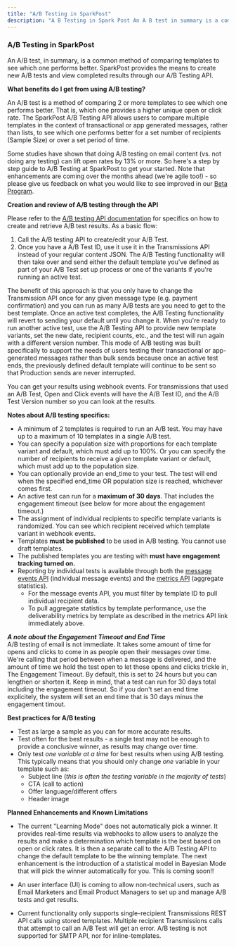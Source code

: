 ```yaml
---
title: "A/B Testing in SparkPost"
description: "A B Testing in Spark Post An A B test in summary is a common method of comparing templates to see which one performs better Spark Post provides the means to create new A B tests and view completed results through our A B Testing API What benefits do I..."
---
```


### A/B Testing in SparkPost 

An A/B test, in summary, is a common method of comparing templates to see which one performs better. SparkPost provides the means to create new A/B tests and view completed results through our A/B Testing API.

**What benefits do I get from using A/B testing?** 

An A/B test is a method of comparing 2 or more templates to see which one performs better. That is, which one provides a higher unique open or click rate. The SparkPost A/B Testing API allows users to compare multiple templates in the context of transactional or app generated messages, rather than lists, to see which one performs better for a set number of recipients (Sample Size) or over a set period of time. 

Some studies have shown that doing A/B testing on email content (vs. not doing any testing) can lift open rates by 13% or more. So here's a step by step guide to A/B Testing at SparkPost to get your started. Note that enhancements are coming over the months ahead (we're agile too!) - so please give us feedback on what you would like to see improved in our [Beta Program](https://www.sparkpost.com/sparkpost-beta-tester/).

**Creation and review of A/B testing through the API** 

Please refer to the [A/B testing API documentation](https://developers.sparkpost.com/api/ab-testing.html) for specifics on how to create and retrieve A/B test results. As a basic flow:
  1.  Call the A/B testing API to create/edit your A/B Test. 
  2.  Once you have a A/B Test ID, use it use it in the Transmissions API instead of your regular content JSON. The A/B Testing functionality will then take over and send either the default template you've defined as part of your A/B Test set up process or one of the variants if you're running an active test.

The benefit of this approach is that you only have to change the Transmission API once for any given message type (e.g. payment confirmation) and you can run as many A/B tests are you need to get to the best template. Once an active test completes, the A/B Testing functionality will revert to sending your default until you change it. When you're ready to run another active test, use the A/B Testing API to provide new template variants, set the new date, recipient counts, etc., and the test will run again with a different version number. This mode of A/B testing was built specifically to support the needs of users testing their transactional or app-generated messages rather than bulk sends because once an active test ends, the previously defined default template will continue to be sent so that Production sends are never interrupted.

You can get your results using webhook events. For transmissions that used an A/B Test, Open and Click events will have the A/B Test ID, and the A/B Test Version number so you can look at the results.

**Notes about A/B testing specifics:**

* A minimum of 2 templates is required to run an A/B test. You may have up to a maximum of 10 templates in a single A/B test.
* You can specify a population size with proportions for each template variant and default, which must add up to 100%. Or you can specify the number of recipients to receive a given template variant or default, which must add up to the population size. 
* You can optionally provide an end_time to your test. The test will end when the specified end_time OR population size is reached, whichever comes first.
* An active test can run for a **maximum of 30 days**. That includes the engagement timeout (see below for more about the engagement timeout.)
* The assignment of individual recipients to specific template variants is randomized. You can see which recipient received which template variant in webhook events.
* Templates **must be published** to be used in A/B testing. You cannot use draft templates.
* The published templates you are testing with **must have engagement tracking turned on.**
* Reporting by individual tests is available through both the [message events API](http://developers.sparkpost.com/api/message-events.html#message-events-message-events-get) (individual message events) and the [metrics API](https://developers.sparkpost.com/api/metrics.html#metrics-deliverability-metrics-by-template-get) (aggregate statistics).
  * For the message events API, you must filter by template ID to pull individual recipient data.
  * To pull aggregate statistics by template performance, use the deliverability metrics by template as described in the metrics API link immediately above.
  
***A note about the Engagement Timeout and End Time***  
A/B testing of email is not immediate. It takes some amount of time for opens and clicks to come in as people open their messages over time. We're calling that period between when a message is delivered, and the amount of time we hold the test open to let those opens and clicks trickle in, The Engagement Timeout. By default, this is set to 24 hours but you can lengthen or shorten it. Keep in mind, that a test can run for 30 days total including the engagement timeout. So if you don't set an end time explicitely, the system will set an end time that is 30 days minus the engagement timout. 


**Best practices for A/B testing**

* Test as large a sample as you can for more accurate results.
* Test often for the best results - a single test may not be enough to provide a conclusive winner, as results may change over time.
* Only test *one variable at a time* for best results when using A/B testing. This typically means that you should only change *one* variable in your template such as:
  * Subject line (*this is often the testing variable in the majority of tests*)
  * CTA (call to action)
  * Offer language/different offers
  * Header image 

**Planned Enhancements and Known Limitations**

 *  The current "Learning Mode" does not automatically pick a winner. It provides real-time results via webhooks to allow users to analyze the results and make a determination which template is the best based on open or click rates. It is then a separate call to the A/B Testing API to change the default template to be the winning template. The next enhancement is the introduction of a statistical model in Bayesian Mode that will pick the winner automatically for you. This is coming soon!!
 
 * An user interface (UI) is coming to allow non-technical users, such as Email Marketers and Email Product Managers to set up and manage A/B tests and get results. 
 
 * Current functionality only supports single-recipient Transmissions REST API calls using stored templates. Multiple recipient Transmissions calls that attempt to call an A/B Test will get an error. A/B testing is not supported for SMTP API, nor for inline-templates.


